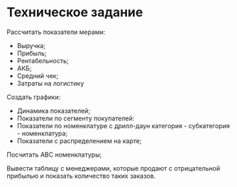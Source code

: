 # Техническое задание

Рассчитать показатели мерами:
* Выручка;
* Прибыль;
* Рентабельность;
* АКБ;
* Средний чек;
* Затраты на логистику

Создать графики:
* Динамика показателей;
* Показатели по сегменту покупателей:
* Показатели по номенклатуре с дрилл-даун категория - субкатегория - номенклатура;
* Показатели с распределением на карте;

Посчитать АВС номенклатуры;

Вывести таблицу с менеджерами, которые продают с отрицательной прибылью и показать количество таких заказов.
